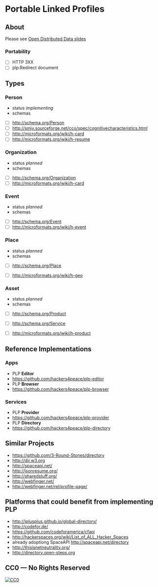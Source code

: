 # Portable Linked Profiles

## About

Please see [Open Distributed Data slides](http://www.slideshare.net/alexwhitcroft/oddp-oui-share-fest-presentation-laid-out-export)

### Portability

* [ ] HTTP 3XX
* [ ] plp:Redirect document

## Types

### Person

* status *implementing*
* schemas
 * [ ] http://schema.org/Person
 * [ ] http://smiy.sourceforge.net/cco/spec/cognitivecharacteristics.html
 * [ ] http://microformats.org/wiki/h-card
 * [ ] http://microformats.org/wiki/h-resume

### Organization

* status *planned*
* schemas
 * [ ] http://schema.org/Organization
 * [ ] http://microformats.org/wiki/h-card

### Event

* status *planned*
* schemas
 * [ ] http://schema.org/Event
 * [ ] http://microformats.org/wiki/h-event

### Place

* status *planned*
* schemas
 * [ ] http://schema.org/Place
 * [ ] http://microformats.org/wiki/h-geo


### Asset

* status *planned*
* schemas
 * [ ] http://schema.org/Product
 * [ ] http://schema.org/Service
 * [ ] http://microformats.org/wiki/h-product


## Reference Implementations

### Apps

* PLP **Editor**
 * https://github.com/hackers4peace/plp-editor
* PLP **Browser**
 * https://github.com/hackers4peace/plp-browser

### Services

* PLP **Provider**
 * https://github.com/hackers4peace/plp-provider
* PLP **Directory**
 * https://github.com/hackers4peace/plp-directory

## Similar Projects

* https://github.com/3-Round-Stones/directory
 * http://dir.w3.org
* http://spaceapi.net/
* http://jsonresume.org/
* http://sharedstuff.org/
* http://webfinger.net/
 * http://webfinger.net/rel/profile-page/

## Platforms that could benefit from implementing PLP

* http://jplusplus.github.io/global-directory/
* http://codefor.de/
* https://github.com/codeforamerica/cfapi
* http://hackerspaces.org/wiki/List_of_ALL_Hacker_Spaces
 * already adoptiong SpaceAPI http://spaceapi.net/directory
* http://thisisnetneutrality.org/
* http://directory.open-steps.org

## CC0 — No Rights Reserved

[![CC0](http://i.creativecommons.org/p/zero/1.0/88x31.png)](http://creativecommons.org/about/cc0)
